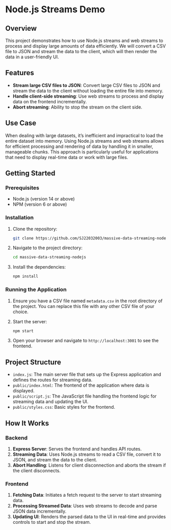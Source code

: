 # Node.js Streams Demo

## Overview

This project demonstrates how to use Node.js streams and web streams to process and display large amounts of data efficiently. We will convert a CSV file to JSON and stream the data to the client, which will then render the data in a user-friendly UI.

## Features

- **Stream large CSV files to JSON**: Convert large CSV files to JSON and stream the data to the client without loading the entire file into memory.
- **Handle client-side streaming**: Use web streams to process and display data on the frontend incrementally.
- **Abort streaming**: Ability to stop the stream on the client side.

## Use Case

When dealing with large datasets, it’s inefficient and impractical to load the entire dataset into memory. Using Node.js streams and web streams allows for efficient processing and rendering of data by handling it in smaller, manageable chunks. This approach is particularly useful for applications that need to display real-time data or work with large files.

## Getting Started

### Prerequisites

- Node.js (version 14 or above)
- NPM (version 6 or above)

### Installation

1. Clone the repository:

    ```bash
    git clone https://github.com/SJ22032003/massive-data-streaming-nodejs
    ```

2. Navigate to the project directory:

    ```bash
    cd massive-data-streaming-nodejs
    ```

3. Install the dependencies:

    ```bash
    npm install
    ```

### Running the Application

1. Ensure you have a CSV file named `metadata.csv` in the root directory of the project. You can replace this file with any other CSV file of your choice.

2. Start the server:

    ```bash
    npm start
    ```

3. Open your browser and navigate to `http://localhost:3001` to see the frontend.

## Project Structure

- `index.js`: The main server file that sets up the Express application and defines the routes for streaming data.
- `public/index.html`: The frontend of the application where data is displayed.
- `public/script.js`: The JavaScript file handling the frontend logic for streaming data and updating the UI.
- `public/styles.css`: Basic styles for the frontend.

## How It Works

### Backend

1. **Express Server**: Serves the frontend and handles API routes.
2. **Streaming Data**: Uses Node.js streams to read a CSV file, convert it to JSON, and stream the data to the client.
3. **Abort Handling**: Listens for client disconnection and aborts the stream if the client disconnects.

### Frontend

1. **Fetching Data**: Initiates a fetch request to the server to start streaming data.
2. **Processing Streamed Data**: Uses web streams to decode and parse JSON data incrementally.
3. **Updating UI**: Renders the parsed data to the UI in real-time and provides controls to start and stop the stream.